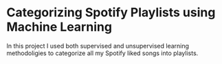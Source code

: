 # Categorizing Spotify Playlists using Machine Learning

In this project I used both supervised and unsupervised learning methodoligies to categorize all my Spotify liked songs into playlists.
